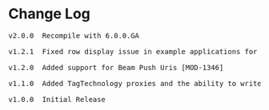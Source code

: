 # Change Log
<pre>
v2.0.0  Recompile with 6.0.0.GA

v1.2.1  Fixed row display issue in example applications for Titanium SDK [MOD-1362]

v1.2.0  Added support for Beam Push Uris [MOD-1346]

v1.1.0  Added TagTechnology proxies and the ability to write to NFC tags [MOD-1345]

v1.0.0	Initial Release
